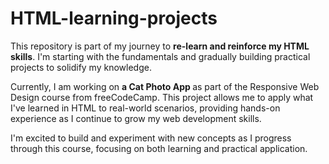 # HTML-learning-projects
This repository is part of my journey to <b>re-learn and reinforce my HTML skills</b>. I'm starting with the fundamentals and gradually building practical projects to solidify my knowledge.

Currently, I am working on <b> a Cat Photo App </b>as part of the Responsive Web Design course from freeCodeCamp. This project allows me to apply what I've learned in HTML to real-world scenarios, providing hands-on experience as I continue to grow my web development skills.

I'm excited to build and experiment with new concepts as I progress through this course, focusing on both learning and practical application.
